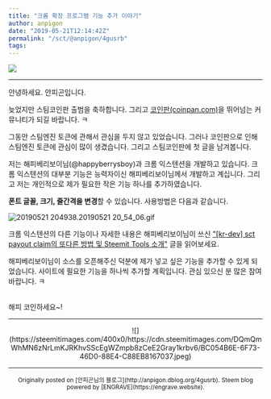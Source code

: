 ```yaml
---
title: "크롬 확장 프로그램 기능 추가 이야기"
author: anpigon
date: "2019-05-21T12:14:42Z"
permalink: "/sct/@anpigon/4gusrb"
tags:
---
```

![](https://steemitimages.com/0x0/https://cdn.steemitimages.com/DQmXtBYt3kXFAhrVjuGUGa5TQrgUZ2nL8npNsg67WYqZQ57/11A557AA-ADD4-484C-AD9E-FCD37D09C38B.jpeg)

***

안녕하세요. 안피곤입니다.

늦었지만 스팀코인판 출범을 축하합니다. 그리고 [코인판(coinpan.com)](https://coinpan.com/)을 뛰어넘는 커뮤니티가 되길 바랍니다. ㅋ

그동안 스팀엔진 토큰에 관해서 관심을 두지 않고 있었습니다. 그러나 코인판으로 인해 스팀엔진 토큰에 관심이 많이 생겼습니다. 그리고 스팀코인판에 첫 글을 남겨봅니다. 

저는 해피베리보이님(@happyberrysboy)과 크롬 익스텐션을 개발하고 있습니다. 크롬 익스텐션의 대부분 기능은 능력자이신 해피베리보이님께서 개발하고 계십니다. 그리고 저는 개인적으로 제가 필요한 작은 기능 하나를 추가하였습니다. 

**폰트 글꼴, 크기, 줄간격을 변경**할 수 있습니다. 사용방법은 다음과 같습니다.

![20190521 204938.20190521 20_54_06.gif](https://files.steempeak.com/file/steempeak/anpigon/wKTTWeVk-2019-05-212020-49-38.2019-05-212020_54_06.gif)

크롬 익스텐션의 다른 기능이나 자세한 내용은 해피베리보이님이 쓰신 ["\[kr-dev\] sct payout claim의 또다른 방법 및 Steemit Tools 소개"](https://www.steemcoinpan.com/sct/@happyberrysboy/kr-dev-sct-payout-claim-steemit-tools) 글을 읽어보세요. 

해피베리보이님이 소스를 오픈해주신 덕분에 제가 넣고 싶은 기능을 추가할 수 있게 되었습니다. 사이트에 필요한 기능을 하나씩 추가할 계획입니다. 관심 있으신 분 많은 참여 바랍니다. ㅋ

<br>해피 코인하세요~!

***

<center>![](https://steemitimages.com/400x0/https://cdn.steemitimages.com/DQmQmWhMN6zNrLmKJRKhvSScEgWZmpb8zCeE2Gray1krbv6/BC054B6E-6F73-46D0-88E4-C88EB8167037.jpeg)</center>

***
<center><sup>Originally posted on [안피곤님의 블로그](http://anpigon.dblog.org/4gusrb). Steem blog powered by [ENGRAVE](https://engrave.website).</sup></center>